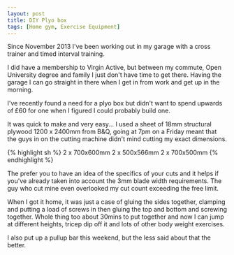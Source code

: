 ```yaml
---
layout: post
title: DIY Plyo box
tags: [Home gym, Exercise Equipment]
---
```

Since November 2013 I've been working out in my garage with a cross trainer and timed interval training.

I did have a membership to Virgin Active, but between my commute, Open University degree and family I just don't have time to get there. Having the garage I can go straight in there when I get in from work and get up in the morning.

I've recently found a need for a plyo box but didn't want to spend upwards of £60 for one when I figured I could probably build one.

It was quick to make and very easy... I used a sheet of 18mm structural plywood 1200 x 2400mm from B&Q, going at 7pm on a Friday meant that the guys in on the cutting machine didn't mind cutting my exact dimensions.

{% highlight sh %}
2 x 700x600mm
2 x 500x566mm
2 x 700x500mm
{% endhighlight %}

The prefer you to have an idea of the specifics of your cuts and it helps if you've already taken into account the 3mm blade width requirements. The guy who cut mine even overlooked my cut count exceeding the free limit.

When I got it home, it was just a case of gluing the sides together, clamping and putting a load of screws in then gluing the top and bottom and screwing together. Whole thing too about 30mins to put together and now I can jump at different heights, tricep dip off it and lots of other body weight exercises.

I also put up a pullup bar this weekend, but the less said about that the better.